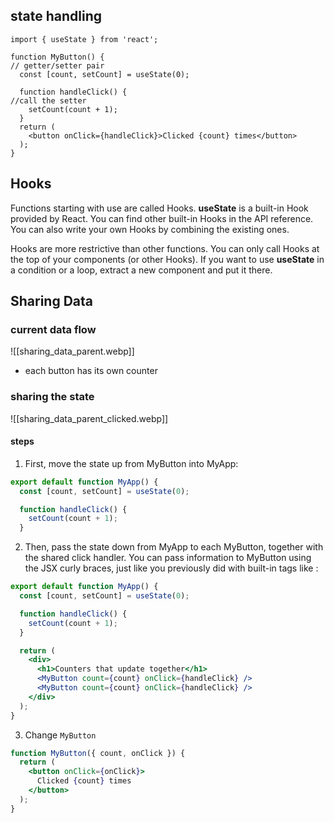 
## state handling

```tsx
import { useState } from 'react';

function MyButton() {
// getter/setter pair
  const [count, setCount] = useState(0);

  function handleClick() {
//call the setter
    setCount(count + 1);
  }
  return (
    <button onClick={handleClick}>Clicked {count} times</button>
  );
}
```

## Hooks

Functions starting with use are called Hooks. **useState** is a built-in Hook provided by React. You can find other built-in Hooks in the API reference. You can also write your own Hooks by combining the existing ones.

Hooks are more restrictive than other functions. You can only call Hooks at the top of your components (or other Hooks). If you want to use **useState** in a condition or a loop, extract a new component and put it there.


## Sharing Data

### current data flow 

![[sharing_data_parent.webp]]


- each button has its own counter


### sharing the state

![[sharing_data_parent_clicked.webp]]


#### steps

1. First, move the state up from MyButton into MyApp:

```jsx
export default function MyApp() {
  const [count, setCount] = useState(0);

  function handleClick() {
    setCount(count + 1);
  }
```


2. Then, pass the state down from MyApp to each MyButton, together with the shared click handler. You can pass information to MyButton using the JSX curly braces, just like you previously did with built-in tags like <img>:

```jsx
export default function MyApp() {
  const [count, setCount] = useState(0);

  function handleClick() {
    setCount(count + 1);
  }

  return (
    <div>
      <h1>Counters that update together</h1>
      <MyButton count={count} onClick={handleClick} />
      <MyButton count={count} onClick={handleClick} />
    </div>
  );
}
```


3. Change `MyButton`

```jsx
function MyButton({ count, onClick }) {
  return (
    <button onClick={onClick}>
      Clicked {count} times
    </button>
  );
}
```